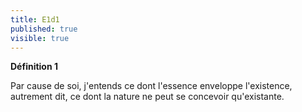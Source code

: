```yaml
---
title: E1d1
published: true
visible: true
---
```


**Définition 1**

Par cause de soi, j'entends ce dont l'essence enveloppe l'existence, autrement dit, ce dont la nature ne peut se concevoir qu'existante.